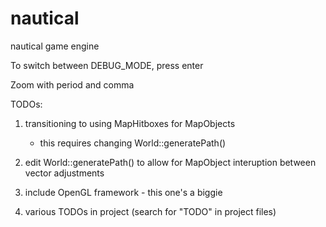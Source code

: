 # nautical
nautical game engine

To switch between DEBUG_MODE, press enter

Zoom with period and comma


TODOs:

1) transitioning to using MapHitboxes for MapObjects

    - this requires changing World::generatePath()


2) edit World::generatePath() to allow for MapObject interuption between vector adjustments


3) include OpenGL framework - this one's a biggie


4) various TODOs in project (search for "TODO" in project files)
